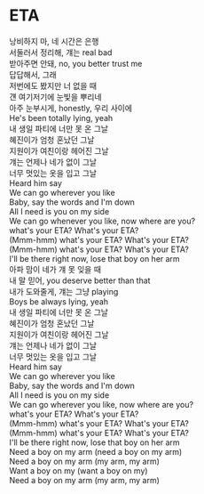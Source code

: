 # ETA

낭비하지 마, 네 시간은 은행   
서둘러서 정리해, 걔는 real bad   
받아주면 안돼, no, you better trust me   
답답해서, 그래   
저번에도 봤지만 너 없을 때   
걘 여기저기에 눈빛을 뿌리네   
아주 눈부시게, honestly, 우리 사이에   
He's been totally lying, yeah   
내 생일 파티에 너만 못 온 그날   
혜진이가 엄청 혼났던 그날   
지원이가 여친이랑 헤어진 그날   
걔는 언제나 네가 없이 그날   
너무 멋있는 옷을 입고 그날   
Heard him say   
We can go wherever you like   
Baby, say the words and I'm down   
All I need is you on my side   
We can go whenever you like, now where are you?   
what's your ETA? What's your ETA?   
(Mmm-hmm) what's your ETA? What's your ETA?   
(Mmm-hmm) what's your ETA? What's your ETA?   
I'll be there right now, lose that boy on her arm   
아파 맘이 네가 걔 못 잊을 때   
내 말 믿어, you deserve better than that   
내가 도와줄게, 걔는 그냥 playing   
Boys be always lying, yeah   
내 생일 파티에 너만 못 온 그날   
혜진이가 엄청 혼났던 그날   
지원이가 여친이랑 헤어진 그날   
걔는 언제나 네가 없이 그날   
너무 멋있는 옷을 입고 그날   
Heard him say   
We can go wherever you like   
Baby, say the words and I'm down   
All I need is you on my side   
We can go wherever you like, now where are you?   
what's your ETA? What's your ETA?   
(Mmm-hmm) what's your ETA? What's your ETA?   
(Mmm-hmm) what's your ETA? What's your ETA?   
I'll be there right now, lose that boy on her arm   
Need a boy on my arm (need a boy on my arm)   
Need a boy on my arm (my arm, my arm)   
Want a boy on my (want a boy on my)   
Need a boy on my arm (my arm, my arm)   
